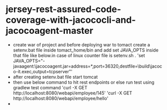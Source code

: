 # jersey-rest-assured-code-coverage-with-jacococli-and-jacocoagent-master
* create war of project and before deploying war to tomact create a setenv.bat file inside tomact_home/bin and add set JAVA_OPTS inside that file like below.in case of linux counter file is setenv.sh .
  'set JAVA_OPTS="-javaagent:<path-of-jar>\jacocoagent.jar=address=*,port=36320,destfile=<path-to-application>\build\jacoco-it.exec,output=tcpserver"'
* after creating setenv.bat file start tomcat
* then use below command to hit rest endpoints or else run test using gradlew test command
  'curl -X GET http://localhost:8080/webapi/employee/145'
  'curl -X GET http://localhost:8080/webapi/employee/hello'
*
